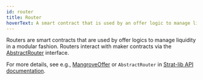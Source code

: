 ```yaml
---
id: router
title: Router
hoverText: A smart contract that is used by an offer logic to manage liquidity in a modular fashion.
---
```


Routers are smart contracts that are used by offer logics to manage liquidity in a modular fashion. Routers interact with maker contracts via the [AbstractRouter](https://github.com/mangrovedao/mangrove-core/blob/382d55788ca1667312f8046e198fc3235ff93650/src/strategies/routers/AbstractRouter.sol#L24) interface.

For more details, see e.g., [MangroveOffer](../strat-lib/explanations/offer-maker/mangrove-offer.md) or `AbstractRouter` in [Strat-lib API documentation](../strat-lib/technical-references/APIReference.md).

